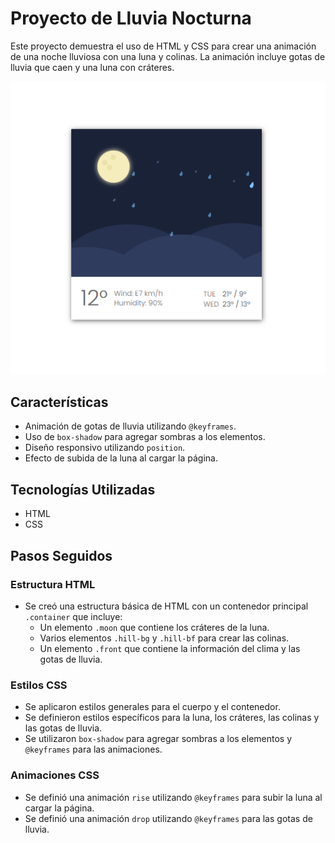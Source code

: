 # Proyecto de Lluvia Nocturna

Este proyecto demuestra el uso de HTML y CSS para crear una animación de una noche lluviosa con una luna y colinas. La animación incluye gotas de lluvia que caen y una luna con cráteres.

![Lluvia Nocturna](card-clima-lluvia.png)

## Características

- Animación de gotas de lluvia utilizando `@keyframes`.
- Uso de `box-shadow` para agregar sombras a los elementos.
- Diseño responsivo utilizando `position`.
- Efecto de subida de la luna al cargar la página.

## Tecnologías Utilizadas

- HTML
- CSS

## Pasos Seguidos

### Estructura HTML

- Se creó una estructura básica de HTML con un contenedor principal `.container` que incluye:
  - Un elemento `.moon` que contiene los cráteres de la luna.
  - Varios elementos `.hill-bg` y `.hill-bf` para crear las colinas.
  - Un elemento `.front` que contiene la información del clima y las gotas de lluvia.

### Estilos CSS

- Se aplicaron estilos generales para el cuerpo y el contenedor.
- Se definieron estilos específicos para la luna, los cráteres, las colinas y las gotas de lluvia.
- Se utilizaron `box-shadow` para agregar sombras a los elementos y `@keyframes` para las animaciones.

### Animaciones CSS

- Se definió una animación `rise` utilizando `@keyframes` para subir la luna al cargar la página.
- Se definió una animación `drop` utilizando `@keyframes` para las gotas de lluvia.
